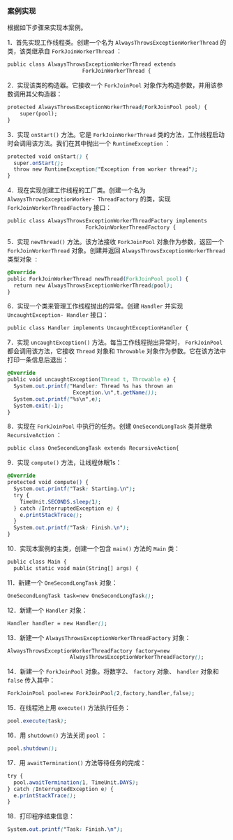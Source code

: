 ### 案例实现

根据如下步骤来实现本案例。

1．首先实现工作线程类。创建一个名为 `AlwaysThrowsExceptionWorkerThread` 的类，该类继承自 `ForkJoinWorkerThread` ：

```css
public class AlwaysThrowsExceptionWorkerThread extends
                        ForkJoinWorkerThread {
```

2．实现该类的构造器。它接收一个 `ForkJoinPool` 对象作为构造参数，并用该参数调用其父构造器：

```css
protected AlwaysThrowsExceptionWorkerThread(ForkJoinPool pool) {
    super(pool);
}
```

3．实现 `onStart()` 方法。它是 `ForkJoinWorkerThread` 类的方法，工作线程启动时会调用该方法。我们在其中抛出一个 `RuntimeException` ：

```css
protected void onStart() {
  super.onStart();
  throw new RuntimeException("Exception from worker thread");
}
```

4．现在实现创建工作线程的工厂类。创建一个名为 `AlwaysThrowsExceptionWorker- ThreadFactory` 的类，实现 `ForkJoinWorkerThreadFactory` 接口：

```css
public class AlwaysThrowsExceptionWorkerThreadFactory implements
                         ForkJoinWorkerThreadFactory {
```

5．实现 `newThread()` 方法。该方法接收 `ForkJoinPool` 对象作为参数，返回一个 `ForkJoinWorkerThread` 对象。创建并返回 `AlwaysThrowsExceptionWorkerThread` 类型对象 `：`

```css
@Override
public ForkJoinWorkerThread newThread(ForkJoinPool pool) {
  return new AlwaysThrowsExceptionWorkerThread(pool);
}
```

6．实现一个类来管理工作线程抛出的异常。创建 `Handler` 并实现 `UncaughtException- Handler` 接口：

```css
public class Handler implements UncaughtExceptionHandler {
```

7．实现 `uncaughtException()` 方法。每当工作线程抛出异常时， `ForkJoinPool` 都会调用该方法，它接收 `Thread` 对象和 `Throwable` 对象作为参数。它在该方法中打印一条信息后退出：

```css
@Override
public void uncaughtException(Thread t, Throwable e) {
  System.out.printf("Handler: Thread %s has thrown an
                     Exception.\n",t.getName());
  System.out.printf("%s\n",e);
  System.exit(-1);
}
```

8．实现在 `ForkJoinPool` 中执行的任务。创建 `OneSecondLongTask` 类并继承 `RecursiveAction` ：

```css
public class OneSecondLongTask extends RecursiveAction{
```

9．实现 `compute()` 方法，让线程休眠1s：

```css
@Override
protected void compute() {
  System.out.printf("Task: Starting.\n");
  try {
    TimeUnit.SECONDS.sleep(1);
  } catch (InterruptedException e) {
    e.printStackTrace();
  }
  System.out.printf("Task: Finish.\n");
}
```

10．实现本案例的主类，创建一个包含 `main()` 方法的 `Main` 类：

```css
public class Main {
  public static void main(String[] args) {
```

11．新建一个 `OneSecondLongTask` 对象：

```css
OneSecondLongTask task=new OneSecondLongTask();
```

12．新建一个 `Handler` 对象：

```css
Handler handler = new Handler();
```

13．新建一个 `AlwaysThrowsExceptionWorkerThreadFactory` 对象：

```css
AlwaysThrowsExceptionWorkerThreadFactory factory=new
                    AlwaysThrowsExceptionWorkerThreadFactory();
```

14．新建一个 `ForkJoinPool` 对象。将数字2、 `factory` 对象、 `handler` 对象和 `false` 传入其中：

```css
ForkJoinPool pool=new ForkJoinPool(2,factory,handler,false);
```

15．在线程池上用 `execute()` 方法执行任务：

```css
pool.execute(task);
```

16．用 `shutdown()` 方法关闭 `pool` ：

```css
pool.shutdown();
```

17．用 `awaitTermination()` 方法等待任务的完成：

```css
try {
  pool.awaitTermination(1, TimeUnit.DAYS);
} catch (InterruptedException e) {
  e.printStackTrace();
}
```

18．打印程序结束信息：

```css
System.out.printf("Task: Finish.\n");
```

